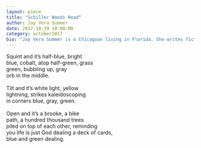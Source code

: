 ```yaml
---
layout: piece
title: "Schiller Woods Head"
author: Jay Vera Summer
date: 2017-10-29 10:00:00
category: october2017
bio: "Jay Vera Summer is a Chicagoan living in Florida. She writes fiction and creative nonfiction, and co-founded weirderary, an online literary magazine, and First Draft, a monthly live literary event in Tampa. Her writing has been published in marieclaire.com, Proximity, LimeHawk, theEEEL, and Chicago Literati."
---
```

Squint and it’s half-blue, bright <br>
blue, cobalt, atop half-green, grass <br>
green, bubbling up, gray <br>
orb in the middle.<br><br>
Tilt and it’s white light, yellow <br>
lightning, strikes kaleidoscoping <br>
in corners blue, gray, green.<br><br>
Open and it’s a brooke, a bike <br>
path, a hundred thousand trees<br>
piled on top of each other, reminding <br>
you life is just God dealing a deck of cards,<br>
blue and green dealing.<br>

